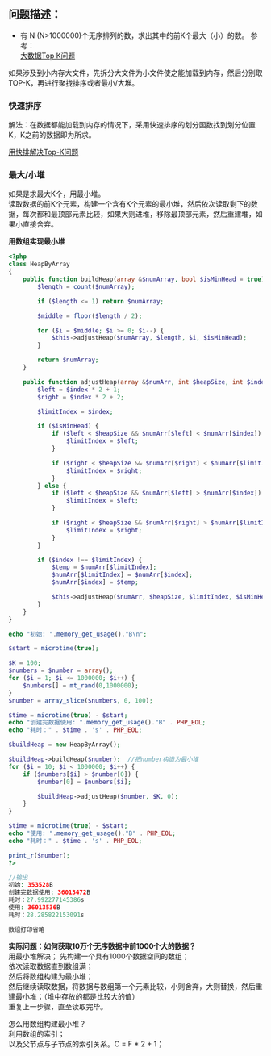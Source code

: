 ## 问题描述：

* 有 N (N>1000000)个无序排列的数，求出其中的前K个最大（小）的数。
参考：  
[大数据Top K问题](https://blog.csdn.net/brycegao321/article/details/79629155)  

如果涉及到小内存大文件，先拆分大文件为小文件使之能加载到内存，然后分别取TOP-K，再进行聚拢排序或者最小/大堆。

### 快速排序

解法：在数据都能加载到内存的情况下，采用快速排序的划分函数找到划分位置K，K之前的数据即为所求。

[用快排解决Top-K问题](https://github.com/SkyeInfo/DataStructuresAndAlgorithms/blob/master/Algorithms/PHP/sort/QuickSort.php "用快排解决Top-K问题")

### 最大/小堆
如果是求最大K个，用最小堆。  
读取数据的前K个元素，构建一个含有K个元素的最小堆，然后依次读取剩下的数据，每次都和最顶部元素比较，如果大则进堆，移除最顶部元素，然后重建堆，如果小直接舍弃。

**用数组实现最小堆**  
```php
<?php
class HeapByArray
{
    public function buildHeap(array &$numArray, bool $isMinHead = true) {
        $length = count($numArray);

        if ($length <= 1) return $numArray;

        $middle = floor($length / 2);

        for ($i = $middle; $i >= 0; $i--) {
            $this->adjustHeap($numArray, $length, $i, $isMinHead);
        }

        return $numArray;
    }

    public function adjustHeap(array &$numArr, int $heapSize, int $index, bool $isMinHead = true) {
        $left = $index * 2 + 1;
        $right = $index * 2 + 2;

        $limitIndex = $index;

        if ($isMinHead) {
            if ($left < $heapSize && $numArr[$left] < $numArr[$index]) {
                $limitIndex = $left;
            }

            if ($right < $heapSize && $numArr[$right] < $numArr[$limitIndex]) {
                $limitIndex = $right;
            }
        } else {
            if ($left < $heapSize && $numArr[$left] > $numArr[$index]) {
                $limitIndex = $left;
            }

            if ($right < $heapSize && $numArr[$right] > $numArr[$limitIndex]) {
                $limitIndex = $right;
            }
        }

        if ($index !== $limitIndex) {
            $temp = $numArr[$limitIndex];
            $numArr[$limitIndex] = $numArr[$index];
            $numArr[$index] = $temp;

            $this->adjustHeap($numArr, $heapSize, $limitIndex, $isMinHead);
        }
    }
}

echo "初始: ".memory_get_usage()."B\n";

$start = microtime(true);

$K = 100;
$numbers = $number = array();
for ($i = 1; $i <= 1000000; $i++) {
    $numbers[] = mt_rand(0,1000000);
}
$number = array_slice($numbers, 0, 100);

$time = microtime(true) - $start;
echo "创建完数据使用: ".memory_get_usage()."B" . PHP_EOL;
echo "耗时：" . $time . 's' . PHP_EOL;

$buildHeap = new HeapByArray();

$buildHeap->buildHeap($number);  //把number构造为最小堆
for ($i = 10; $i < 1000000; $i++) {
    if ($numbers[$i] > $number[0]) {
        $number[0] = $numbers[$i];

        $buildHeap->adjustHeap($number, $K, 0);
    }
}

$time = microtime(true) - $start;
echo "使用: ".memory_get_usage()."B" . PHP_EOL;
echo "耗时：" . $time . 's' . PHP_EOL;

print_r($number);
?>

//输出
初始: 353528B
创建完数据使用: 36013472B
耗时：27.992277145386s
使用: 36013536B
耗时：28.285822153091s

数组打印省略
```
**实际问题：如何获取10万个无序数据中前1000个大的数据？**  
用最小堆解决；
先构建一个具有1000个数据空间的数组；  
依次读取数据直到数组满；  
然后将数组构建为最小堆；  
然后继续读取数据，将数据与数组第一个元素比较，小则舍弃，大则替换，然后重建最小堆；（堆中存放的都是比较大的值）  
重复上一步骤，直至读取完毕。

怎么用数组构建最小堆？   
利用数组的索引；  
以及父节点与子节点的索引关系。C = F * 2 + 1；